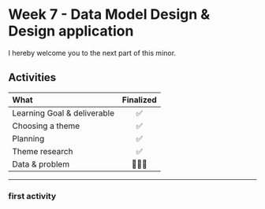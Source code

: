 # Week 7 - Data Model Design & Design application

I hereby welcome you to the next part of this minor.

## Activities
|What|Finalized|
|:---|:---:|
|Learning Goal & deliverable|✅|
|Choosing a theme|✅|
|Planning|✅|
|Theme research|✅|
|Data & problem|🧑🏻‍💻|

___

### first activity
